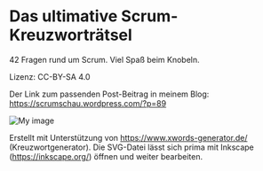 # Das ultimative Scrum-Kreuzworträtsel
42 Fragen rund um Scrum. Viel Spaß beim Knobeln.

Lizenz: CC-BY-SA 4.0

Der Link zum passenden Post-Beitrag in meinem Blog: https://scrumschau.wordpress.com/?p=89

![My image](/Scrum-Kreuzworträtsel.png)

Erstellt mit Unterstützung von https://www.xwords-generator.de/ (Kreuzwortgenerator). Die SVG-Datei lässt sich prima mit Inkscape (https://inkscape.org/) öffnen und weiter bearbeiten.
